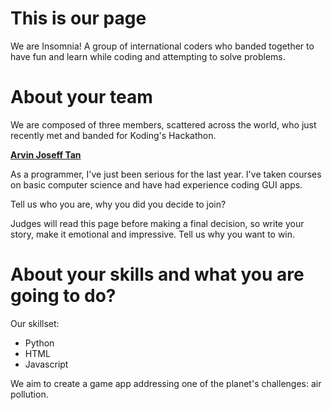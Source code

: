This is our page
================

We are Insomnia! 
A group of international coders who banded together to have fun and learn while coding and attempting to solve problems.


About your team
===========================

We are composed of three members, scattered across the world, who just recently met and banded for Koding's Hackathon.

<b> <u> Arvin Joseff Tan </u> </b>

As a programmer, I've just been serious for the last year. I've taken courses on basic computer science and have had experience coding GUI apps.

Tell us who you are, why you did you decide to join?

Judges will read this page before making a final decision, so write your story, make it emotional and impressive.
Tell us why you want to win.


About your skills and what you are going to do?
=======
Our skillset:
- Python
- HTML
- Javascript

We aim to create a game app addressing one of the planet's challenges: air pollution.

